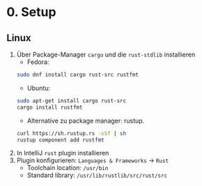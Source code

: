 # 0. Setup
## Linux
1. Über Package-Manager `cargo` und die `rust-stdlib` installieren
   - Fedora:
   ```bash
   sudo dnf install cargo rust-src rustfmt
   ```
   - Ubuntu:
   ```bash
   sudo apt-get install cargo rust-src
   cargo install rustfmt   
   ```
   - Alternative zu package manager: rustup. 
   ```bash
   curl https://sh.rustup.rs -sSf | sh
   rustup component add rustfmt
   ```
2. In IntelliJ `rust` plugin installieren
3. Plugin konfigurieren: `Languages & Frameworks` -> `Rust`
   - Toolchain location: `/usr/bin`
   - Standard library: `/usr/lib/rustlib/src/rust/src`